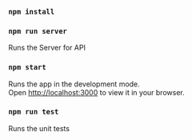 ### `npm install`

### `npm run server`
Runs the Server for API

### `npm start`
Runs the app in the development mode.\
Open [http://localhost:3000](http://localhost:3000) to view it in your browser.

### `npm run test`
Runs the unit tests

